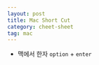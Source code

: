 ```yaml
---
layout: post
title: Mac Short Cut
category: cheet-sheet
tag: mac
---
```


- 맥에서 한자 `option` + `enter`
